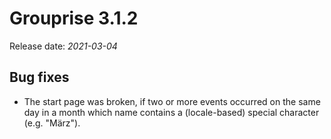 # Grouprise 3.1.2

Release date: *2021-03-04*

## Bug fixes

* The start page was broken, if two or more events occurred on the same day in a month
  which name contains a (locale-based) special character (e.g. "März").
